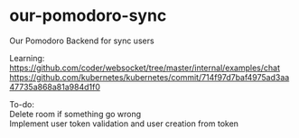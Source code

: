 # our-pomodoro-sync
Our Pomodoro Backend for sync users  

Learning:  
https://github.com/coder/websocket/tree/master/internal/examples/chat  
https://github.com/kubernetes/kubernetes/commit/714f97d7baf4975ad3aa47735a868a81a984d1f0  

To-do:  
Delete room if something go wrong  
Implement user token validation and user creation from token  
